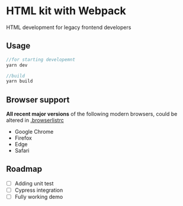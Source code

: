 # HTML kit with Webpack
HTML development for legacy frontend developers

## Usage
``` javascript
//for starting developemnt
yarn dev

//build
yarn build
```

## Browser support
 **All recent major versions** of the following modern browsers, could be altered in [.browserlistrc](https://github.com/thanhkhoa84/webpack-boilerplate/blob/master/.browserslistrc)

- Google Chrome
- Firefox
- Edge
- Safari

## Roadmap
- [ ] Adding unit test
- [ ] Cypress integration
- [ ] Fully working demo
